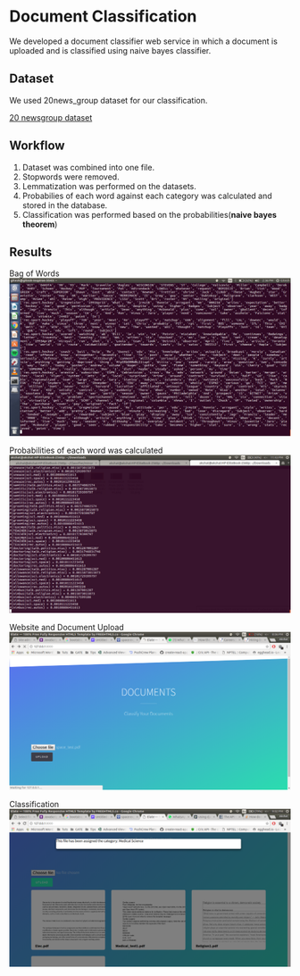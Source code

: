 # Document Classification

We developed a document classifier web service in which a document is uploaded and is classified using naive bayes classifier.  

## Dataset
We used 20news_group dataset for our classification.

[20 newsgroup dataset](http://qwone.com/~jason/20Newsgroups/)

## Workflow

1. Dataset was combined  into one file.
1. Stopwords were removed.
1. Lemmatization was performed on the datasets.
1. Probabilies of each word against each category was calculated and stored in the database.
1. Classification was performed based on the probabilities(**naive bayes theorem**) 


## Results

Bag of Words 
![](https://github.com/Gitesh-Narula/naive-bayes-classifier-/blob/master/Results/Bag%20of%20words.png)


Probabilities of each word was calculated
![](https://github.com/Gitesh-Narula/naive-bayes-classifier-/blob/master/Results/Probabilites.png)


Website and Document Upload
![](https://github.com/Gitesh-Narula/naive-bayes-classifier-/blob/master/Results/Website.png)


Classification
![](https://github.com/Gitesh-Narula/naive-bayes-classifier-/blob/master/Results/Classification.png?raw=true)
